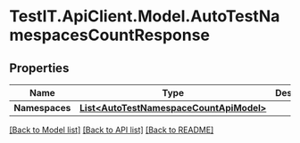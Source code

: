 # TestIT.ApiClient.Model.AutoTestNamespacesCountResponse

## Properties

Name | Type | Description | Notes
------------ | ------------- | ------------- | -------------
**Namespaces** | [**List&lt;AutoTestNamespaceCountApiModel&gt;**](AutoTestNamespaceCountApiModel.md) |  | 

[[Back to Model list]](../README.md#documentation-for-models) [[Back to API list]](../README.md#documentation-for-api-endpoints) [[Back to README]](../README.md)

